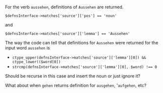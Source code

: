 For the verb `aussehen`, definitions of `Aussehen` are returned. 

`$defnsInterface->matches['source']['pos'] == 'noun'`  

and 

`$defnsInterface->matches['source']['lemma'] == 'Aussehen'`

The way the code can tell that definitions for `Aussehen` were returned for the input word `aussehen` is

*  `ctype_upper(defnsInterface->matches['source']['lemma'][0]) && ctype_lower(($word[0])`
* `strcmp(defnsInterface->matches['source']['lemma'][0], $word) !== 0`
  
Should be recurse in this case and insert the noun or just ignore it?

What about when `gehen` returns definition for `ausgehen`, '`aufgehen`, etc?
